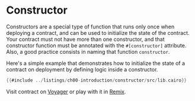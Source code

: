 # Constructor

Constructors are a special type of function that runs only once when deploying a contract, and can be used to initialize the state of the contract. Your contract must not have more than one constructor, and that constructor function must be annotated with the `#[constructor]` attribute. Also, a good practice consists in naming that function `constructor`.

Here's a simple example that demonstrates how to initialize the state of a contract on deployment by defining logic inside a constructor.

```rust
{{#include ../listings/ch00-introduction/constructor/src/lib.cairo}}
```
Visit contract on [Voyager](https://goerli.voyager.online/contract/0x017fd6558e67451dA583d123D77F4e2651E91502D08F8F8432355293b11e1f8F) or play with it in [Remix](https://remix.ethereum.org/?#activate=Starknet&url=https://github.com/NethermindEth/StarknetByExample/blob/main/listings/ch00-introduction/constructor/src/lib.cairo).
